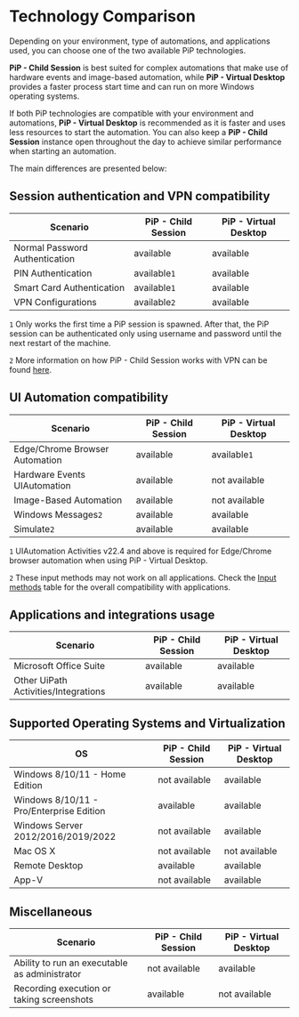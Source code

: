 # Technology Comparison

Depending on your environment, type of automations, and applications used, you can choose one of the two available PiP technologies.

**PiP - Child Session** is best suited for complex automations that make use of hardware events and image-based automation, while **PiP - Virtual Desktop** provides a faster process start time and can run on more Windows operating systems.

If both PiP technologies are compatible with your environment and automations, **PiP - Virtual Desktop** is recommended as it is faster and uses less resources to start the automation. You can also keep a **PiP - Child Session** instance open throughout the day to achieve similar performance when starting an automation.

The main differences are presented below:

## Session authentication and VPN compatibility

| Scenario | PiP - Child Session | PiP - Virtual Desktop |
| --- | --- | --- |
| Normal Password Authentication | available | available |
| PIN Authentication | available`1` | available |
| Smart Card Authentication | available`1` | available |
| VPN Configurations | available`2` | available |

`1` Only works the first time a PiP session is spawned. After that, the PiP session can be authenticated only using username
and password until the next restart of the machine.

`2` More information on how PiP - Child Session works with VPN can be found [here](/assistant/standalone/2023.10/user-guide/pip-child-session#known-issues-and-limitations).

## UI Automation compatibility

| Scenario | PiP - Child Session | PiP - Virtual Desktop |
| --- | --- | --- |
| Edge/Chrome Browser Automation | available | available`1` |
| Hardware Events UIAutomation | available | not available |
| Image-Based Automation | available | not available |
| Windows Messages`2` | available | available |
| Simulate`2` | available | available |

`1` UIAutomation Activities v22.4 and above is required for Edge/Chrome browser automation when using PiP - Virtual Desktop.

`2` These input methods may not work on all applications. Check the [Input methods](/studio/standalone/2023.10/user-guide/input-methods) table for the overall compatibility with applications.

## Applications and integrations usage

| Scenario | PiP - Child Session | PiP - Virtual Desktop |
| --- | --- | --- |
| Microsoft Office Suite | available | available |
| Other UiPath Activities/Integrations | available | available |

## Supported Operating Systems and Virtualization

| OS | PiP - Child Session | PiP - Virtual Desktop |
| --- | --- | --- |
| Windows 8/10/11 - Home Edition | not available | available |
| Windows 8/10/11 - Pro/Enterprise Edition | available | available |
| Windows Server 2012/2016/2019/2022 | not available | available |
| Mac OS X | not available | not available |
| Remote Desktop | available | available |
| App-V | not available | available |

## Miscellaneous

| Scenario | PiP - Child Session | PiP - Virtual Desktop |
| --- | --- | --- |
| Ability to run an executable as administrator | not available | available |
| Recording execution or taking screenshots | available | not available |